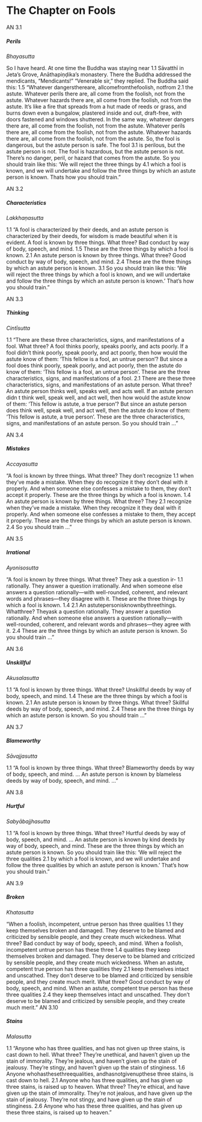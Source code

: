 # The Chapter on Fools

AN 3.1
##### Perils

_Bhayasutta_

So I have heard. At one time the Buddha was staying near 1.1
Sāvatthī in Jeta’s Grove, Anāthapiṇḍika’s monastery. There the
Buddha addressed the mendicants, “Mendicants!”
“Venerable sir,” they replied. The Buddha said this: 1.5
“Whatever dangersthereare, allcomefromthefoolish, notfrom 2.1
the astute. Whatever perils there are, all come from the foolish,
not from the astute. Whatever hazards there are, all come from
the foolish, not from the astute. It’s like a fire that spreads from a
hut made of reeds or grass, and burns down even a bungalow, plastered inside and out, draft-free, with doors fastened and windows
shuttered. In the same way, whatever dangers there are, all come
from the foolish, not from the astute. Whatever perils there are,
all come from the foolish, not from the astute. Whatever hazards
there are, all come from the foolish, not from the astute.
So, the fool is dangerous, but the astute person is safe. The fool 3.1
is perilous, but the astute person is not. The fool is hazardous, but
the astute person is not. There’s no danger, peril, or hazard that
comes from the astute.
So you should train like this: ‘We will reject the three things by 4.1
which a fool is known, and we will undertake and follow the three
things by which an astute person is known. Thats how you should
train.”

AN 3.2
##### Characteristics

_Lakkhaṇasutta_

1.1 “A fool is characterized by their deeds, and an astute person is characterized by their deeds, for wisdom is made beautiful when it is
evident. A fool is known by three things. What three? Bad conduct
by way of body, speech, and mind.
1.5 These are the three things by which a fool is known.
2.1 An astute person is known by three things. What three? Good
conduct by way of body, speech, and mind.
2.4 These are the three things by which an astute person is known.
3.1 So you should train like this: ‘We will reject the three things by
which a fool is known, and we will undertake and follow the three
things by which an astute person is known.’ That’s how you should
train.”

AN 3.3
##### Thinking

_Cintīsutta_

1.1 “There are these three characteristics, signs, and manifestations of
a fool. What three? A fool thinks poorly, speaks poorly, and acts
poorly. If a fool didn’t think poorly, speak poorly, and act poorly,
then how would the astute know of them: ‘This fellow is a fool, an
untrue person’? But since a fool does think poorly, speak poorly,
and act poorly, then the astute do know of them: ‘This fellow is a
fool, an untrue person’. These are the three characteristics, signs,
and manifestations of a fool.
2.1 There are these three characteristics, signs, and manifestations
of an astute person. What three? An astute person thinks well,
speaks well, and acts well. If an astute person didn t think well,
speak well, and act well, then how would the astute know of them:
‘This fellow is astute, a true person’? But since an astute person
does think well, speak well, and act well, then the astute do know
of them: ‘This fellow is astute, a true person’. These are the three
characteristics, signs, and manifestations of an astute person. So
you should train …”

AN 3.4
##### Mistakes

_Accayasutta_

“A fool is known by three things. What three? They don’t recognize 1.1
when they’ve made a mistake. When they do recognize it they
don’t deal with it properly. And when someone else confesses a
mistake to them, they don’t accept it properly.
These are the three things by which a fool is known. 1.4
An astute person is known by three things. What three? They 2.1
recognize when they’ve made a mistake. When they recognize it
they deal with it properly. And when someone else confesses a
mistake to them, they accept it properly.
These are the three things by which an astute person is known. 2.4
So you should train …”

AN 3.5
##### Irrational

_Ayonisosutta_

“A fool is known by three things. What three? They ask a question ir- 1.1
rationally. They answer a question irrationally. And when someone
else answers a question rationally—with well-rounded, coherent,
and relevant words and phrases—they disagree with it.
These are the three things by which a fool is known. 1.4
2.1 An astutepersonisknownbythreethings. Whatthree? Theyask
a question rationally. They answer a question rationally. And when
someone else answers a question rationally—with well-rounded,
coherent, and relevant words and phrases—they agree with it.
2.4 These are the three things by which an astute person is known.
So you should train …”

AN 3.6
##### Unskillful

_Akusalasutta_

1.1 “A fool is known by three things. What three? Unskillful deeds by
way of body, speech, and mind.
1.4 These are the three things by which a fool is known.
2.1 An astute person is known by three things. What three? Skillful
deeds by way of body, speech, and mind.
2.4 These are the three things by which an astute person is known.
So you should train …”

AN 3.7
##### Blameworthy

_Sāvajjasutta_

1.1 “A fool is known by three things. What three? Blameworthy deeds
by way of body, speech, and mind. … An astute person is known
by blameless deeds by way of body, speech, and mind. …”

AN 3.8
##### Hurtful

_Sabyābajjhasutta_

1.1 “A fool is known by three things. What three? Hurtful deeds by way
of body, speech, and mind. … An astute person is known by kind
deeds by way of body, speech, and mind. These are the three things
by which an astute person is known.
So you should train like this: ‘We will reject the three qualities 2.1
by which a fool is known, and we will undertake and follow the
three qualities by which an astute person is known.’ That’s how
you should train.”

AN 3.9
##### Broken

_Khatasutta_

“When a foolish, incompetent, untrue person has three qualities 1.1
they keep themselves broken and damaged. They deserve to be
blamed and criticized by sensible people, and they create much
wickedness. What three? Bad conduct by way of body, speech,
and mind.
When a foolish, incompetent untrue person has these three 1.4
qualities they keep themselves broken and damaged. They deserve
to be blamed and criticized by sensible people, and they create
much wickedness.
When an astute, competent true person has three qualities they 2.1
keep themselves intact and unscathed. They don’t deserve to be
blamed and criticized by sensible people, and they create much
merit. What three? Good conduct by way of body, speech, and
mind.
When an astute, competent true person has these three qualities 2.4
they keep themselves intact and unscathed. They don’t deserve to
be blamed and criticized by sensible people, and they create much
merit.”
AN 3.10
##### Stains

_Malasutta_

1.1 “Anyone who has three qualities, and has not given up three stains,
is cast down to hell. What three? They’re unethical, and haven’t
given up the stain of immorality. They’re jealous, and haven’t given
up the stain of jealousy. They’re stingy, and haven’t given up the
stain of stinginess.
1.6 Anyone whohasthesethreequalities, andhasnotgivenupthese
three stains, is cast down to hell.
2.1 Anyone who has three qualities, and has given up three stains,
is raised up to heaven. What three? They’re ethical, and have given
up the stain of immorality. They’re not jealous, and have given up
the stain of jealousy. They’re not stingy, and have given up the stain
of stinginess.
2.6 Anyone who has these three qualities, and has given up these
three stains, is raised up to heaven.”
